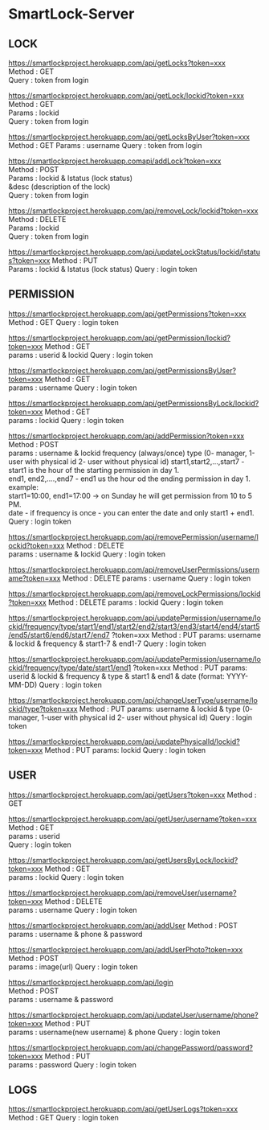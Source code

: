 # SmartLock-Server

## LOCK

https://smartlockproject.herokuapp.com/api/getLocks?token=xxx  
    Method : GET  
    Query : token from login

https://smartlockproject.herokuapp.com/api/getLock/lockid?token=xxx  
    Method : GET  
    Params : lockid  
    Query : token from login  

https://smartlockproject.herokuapp.com/api/getLocksByUser?token=xxx  
    Method : GET
    Params : username
     Query : token from login

https://smartlockproject.herokuapp.comapi/addLock?token=xxx  
    Method : POST  
    Params : lockid & lstatus (lock status)  
            &desc (description of the lock)  
    Query : token from login

https://smartlockproject.herokuapp.com/api/removeLock/lockid?token=xxx  
    Method : DELETE  
    Params : lockid  
    Query : token from login

https://smartlockproject.herokuapp.com/api/updateLockStatus/lockid/lstatus?token=xxx 
   Method : PUT  
   Params : lockid & lstatus (lock status) 
   Query  : login token 


## PERMISSION

https://smartlockproject.herokuapp.com/api/getPermissions?token=xxx
    Method : GET
    Query  : login token

https://smartlockproject.herokuapp.com/api/getPermission/lockid?token=xxx
    Method : GET  
    params : userid & lockid
    Query  : login token

https://smartlockproject.herokuapp.com/api/getPermissionsByUser?token=xxx
    Method : GET   
    params : username
    Query  : login token

https://smartlockproject.herokuapp.com/api/getPermissionsByLock/lockid?token=xxx
    Method : GET  
    params : lockid
    Query  : login token


https://smartlockproject.herokuapp.com/api/addPermission?token=xxx
    Method : POST  
    params : username & lockid
            frequency (always/once)
            type (0- manager, 1-user with physical id 2- user without physical id)
            start1,start2,...,start7 - start1 is the hour of the starting permission in day 1.  
            end1, end2,....,end7 - end1 us the hour od the ending permission in day 1.  
            example:  
            start1=10:00, end1=17:00 -> on Sunday he will get permission from 10 to 5 PM.  
            date - if frequency is once - you can enter the date and only start1 + end1.  
    Query  : login token


https://smartlockproject.herokuapp.com/api/removePermission/username/lockid?token=xxx
    Method : DELETE  
    params : username & lockid
    Query  : login token


https://smartlockproject.herokuapp.com/api/removeUserPermissions/username?token=xxx
    Method : DELETE
    params : username
    Query  : login token

https://smartlockproject.herokuapp.com/api/removeLockPermissions/lockid?token=xxx
    Method : DELETE
    params : lockid
    Query  : login token

https://smartlockproject.herokuapp.com/api/updatePermission/username/lockid/frequency/type/start1/end1/start2/end2/start3/end3/start4/end4/start5/end5/start6/end6/start7/end7
    ?token=xxx
    Method : PUT
    params: username & lockid & frequency & start1-7 & end1-7
    Query  : login token

https://smartlockproject.herokuapp.com/api/updatePermission/username/lockid/frequency/type/date/start1/end1
    ?token=xxx
    Method : PUT
    params: userid & lockid & frequency & type & start1 & end1
            & date (format: YYYY-MM-DD)
    Query  : login token

https://smartlockproject.herokuapp.com/api/changeUserType/username/lockid/type?token=xxx
    Method : PUT
    params: username & lockid &
            type (0- manager, 1-user with physical id 2- user without physical id)
    Query  : login token

https://smartlockproject.herokuapp.com/api/updatePhysicalId/lockid?token=xxx
    Method : PUT
    params:  lockid
    Query  : login token

## USER

https://smartlockproject.herokuapp.com/api/getUsers?token=xxx
    Method : GET  

https://smartlockproject.herokuapp.com/api/getUser/username?token=xxx
    Method : GET  
    params : userid  
    Query  : login token

https://smartlockproject.herokuapp.com/api/getUsersByLock/lockid?token=xxx
    Method : GET  
    params : lockid
    Query  : login token

https://smartlockproject.herokuapp.com/api/removeUser/username?token=xxx
    Method : DELETE  
    params : username
    Query  : login token

https://smartlockproject.herokuapp.com/api/addUser 
    Method : POST  
    params : username & phone & password  

https://smartlockproject.herokuapp.com/api/addUserPhoto?token=xxx
    Method : POST   
    params : image(url)
    Query  : login token

https://smartlockproject.herokuapp.com/api/login  
    Method : POST   
    params : username & password   

https://smartlockproject.herokuapp.com/api/updateUser/username/phone?token=xxx
    Method : PUT  
    params : username(new username) & phone
    Query  : login token

https://smartlockproject.herokuapp.com/api/changePassword/password?token=xxx
    Method : PUT  
    params : password
    Query  : login token


## LOGS
https://smartlockproject.herokuapp.com/api/getUserLogs?token=xxx
    Method : GET
    Query  : login token
